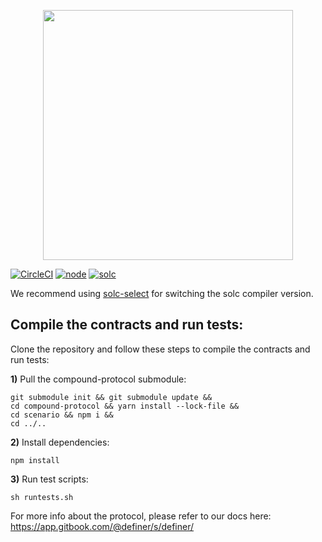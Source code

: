 <p align='center'><img src='https://user-images.githubusercontent.com/20457952/112141620-7fac9100-8bfb-11eb-87a9-6e7c4046f92f.png' width='400' /></p>

[![CircleCI](https://circleci.com/gh/DeFinerOrg/Savings.svg?style=svg&circle-token=ab60077689671e5abc9ddbf692ff0b6f0477036b)](https://circleci.com/gh/DeFinerOrg/Savings) [![node](https://img.shields.io/badge/node-v10.23.0-green)](https://nodejs.org/en/blog/release/v10.23.0/) [![solc](https://img.shields.io/badge/solc-v0.5.16-blue)](https://www.npmjs.com/package/solc/v/0.5.16)
 
We recommend using [solc-select](https://github.com/crytic/solc-select) for switching the solc compiler version.   

## Compile the contracts and run tests:

Clone the repository and follow these steps to compile the contracts and run tests:

**1)** Pull the compound-protocol submodule:  

    git submodule init && git submodule update && 
    cd compound-protocol && yarn install --lock-file &&
    cd scenario && npm i &&
    cd ../..

**2)** Install dependencies:

    npm install

**3)** Run test scripts:

    sh runtests.sh


For more info about the protocol, please refer to our docs here: https://app.gitbook.com/@definer/s/definer/
